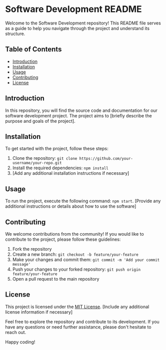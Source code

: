 # Software Development README

Welcome to the Software Development repository! This README file serves as a guide to help you navigate through the project and understand its structure.

## Table of Contents
- [Introduction](#introduction)
- [Installation](#installation)
- [Usage](#usage)
- [Contributing](#contributing)
- [License](#license)

## Introduction
In this repository, you will find the source code and documentation for our software development project. The project aims to [briefly describe the purpose and goals of the project].

## Installation
To get started with the project, follow these steps:

1. Clone the repository: `git clone https://github.com/your-username/your-repo.git`
2. Install the required dependencies: `npm install`
3. [Add any additional installation instructions if necessary]

## Usage
To run the project, execute the following command: `npm start`. [Provide any additional instructions or details about how to use the software]

## Contributing
We welcome contributions from the community! If you would like to contribute to the project, please follow these guidelines:

1. Fork the repository
2. Create a new branch: `git checkout -b feature/your-feature`
3. Make your changes and commit them: `git commit -m 'Add your commit message'`
4. Push your changes to your forked repository: `git push origin feature/your-feature`
5. Open a pull request to the main repository

## License
This project is licensed under the [MIT License](LICENSE). [Include any additional license information if necessary]

Feel free to explore the repository and contribute to its development. If you have any questions or need further assistance, please don't hesitate to reach out.

Happy coding!
